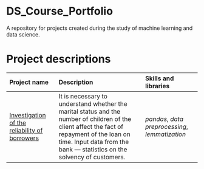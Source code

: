 # DS_Course_Portfolio

A repository for projects created during the study of machine learning and data science.

# Project descriptions

| Project name | Description | Skills and libraries | 
| :---------------------- | :---------------------- | :---------------------- |
|[Investigation of the reliability of borrowers](Investigation-of-the-reliability-of-borrowers) | It is necessary to understand whether the marital status and the number of children of the client affect the fact of repayment of the loan on time. Input data from the bank — statistics on the solvency of customers.| *pandas*, *data preprocessing*, *lemmatization* |
